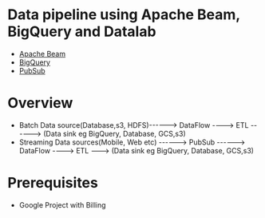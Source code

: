 # Data pipeline using Apache Beam, BigQuery and Datalab
* [Apache Beam](https://beam.apache.org/)
* [BigQuery](https://cloud.google.com/bigquery/)
* [PubSub](https://cloud.google.com/pubsub/docs/overview)

# Overview
* Batch
Data source(Database,s3, HDFS)------> DataFlow ----> ETL ------> (Data sink eg BigQuery, Database, GCS,s3)
* Streaming
Data sources(Mobile, Web etc) ------> PubSub ------> DataFlow ----> ETL ---> (Data sink eg BigQuery, Database, GCS,s3)

# Prerequisites
* Google Project with Billing

